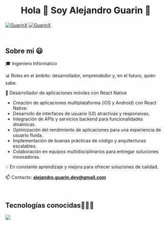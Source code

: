 <h1 align="center">Hola 👋  Soy Alejandro Guarin 👋 </h1> 

<p align="left">
  <a href="/" target="blank"><img align="center" src="https://img.shields.io/badge/Linkedin-000000?style=for-the-badge&logo=linkedin&logoColor=blue" alt="GuarinX"/></a>
  <a href="https://www.instagram.com/guarindev/" target="blank"><img align="center" src="https://img.shields.io/badge/Instagram-000000?style=for-the-badge&logo=instagram&logoColor=dd2a7b" alt="GuarinX"  /></a>
  </p>
<br>
<h2>Sobre mi 😃</h2>
<!--Intro start-->

<p align="left">
🎓 Ingeniero Informatico
  
📊 Roles en el ámbito: desarrollador, emprendedor y, en el futuro, quién sabe.

🚀 Desarrollador de aplicaciones móviles con React Native

* Creación de aplicaciones multiplataforma (iOS y Android) con React Native.
* Desarrollo de interfaces de usuario (UI) atractivas y responsivas.
* Integración de APIs y servicios backend para funcionalidades dinámicas.
* Optimización del rendimiento de aplicaciones para una experiencia de usuario fluida.
* Implementación de buenas prácticas de código y arquitecturas escalables.
* Colaboración en equipos multidisciplinarios para entregar soluciones innovadoras.

💡 En constante aprendizaje y mejora para ofrecer soluciones de calidad.

📫 Contacto: **alejandro.guarin.dev@gmail.com**
<!--Intro end-->
  </p>
<br>

<h2 >Tecnologías conocidas👨🏻‍💻</h2>
<!--tech stack icons-->
<p>
  <a href="https://skillicons.dev">
    <img src="https://skillicons.dev/icons?i=react,tailwind,js,ts,git,github,vscode,powershell" />
  </a>
</p>

